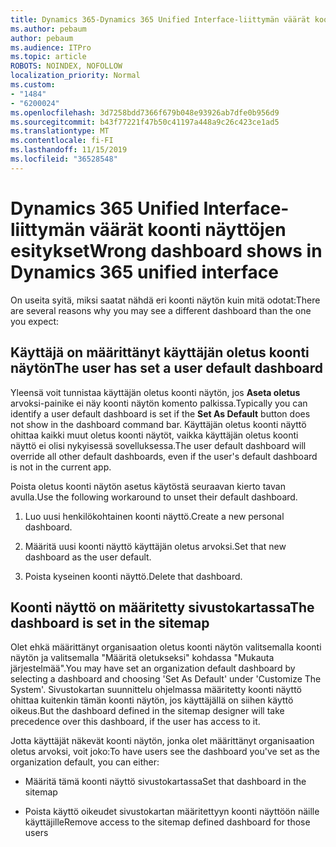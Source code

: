 ```yaml
---
title: Dynamics 365-Dynamics 365 Unified Interface-liittymän väärät koonti näyttöjen esitykset
ms.author: pebaum
author: pebaum
ms.audience: ITPro
ms.topic: article
ROBOTS: NOINDEX, NOFOLLOW
localization_priority: Normal
ms.custom:
- "1484"
- "6200024"
ms.openlocfilehash: 3d7258bdd7366f679b048e93926ab7dfe0b956d9
ms.sourcegitcommit: b43f77221f47b50c41197a448a9c26c423ce1ad5
ms.translationtype: MT
ms.contentlocale: fi-FI
ms.lasthandoff: 11/15/2019
ms.locfileid: "36528548"
---
```

# <a name="wrong-dashboard-shows-in-dynamics-365-unified-interface"></a><span data-ttu-id="b53f6-102">Dynamics 365 Unified Interface-liittymän väärät koonti näyttöjen esitykset</span><span class="sxs-lookup"><span data-stu-id="b53f6-102">Wrong dashboard shows in Dynamics 365 unified interface</span></span>

<span data-ttu-id="b53f6-103">On useita syitä, miksi saatat nähdä eri koonti näytön kuin mitä odotat:</span><span class="sxs-lookup"><span data-stu-id="b53f6-103">There are several reasons why you may see a different dashboard than the one you expect:</span></span>

## <a name="the-user-has-set-a-user-default-dashboard"></a><span data-ttu-id="b53f6-104">Käyttäjä on määrittänyt käyttäjän oletus koonti näytön</span><span class="sxs-lookup"><span data-stu-id="b53f6-104">The user has set a user default dashboard</span></span> 

<span data-ttu-id="b53f6-105">Yleensä voit tunnistaa käyttäjän oletus koonti näytön, jos **Aseta oletus** arvoksi-painike ei näy koonti näytön komento palkissa.</span><span class="sxs-lookup"><span data-stu-id="b53f6-105">Typically you can identify a user default dashboard is set if the **Set As Default** button does not show in the dashboard command bar.</span></span> <span data-ttu-id="b53f6-106">Käyttäjän oletus koonti näyttö ohittaa kaikki muut oletus koonti näytöt, vaikka käyttäjän oletus koonti näyttö ei olisi nykyisessä sovelluksessa.</span><span class="sxs-lookup"><span data-stu-id="b53f6-106">The user default dashboard will override all other default dashboards, even if the user's default dashboard is not in the current app.</span></span>

<span data-ttu-id="b53f6-107">Poista oletus koonti näytön asetus käytöstä seuraavan kierto tavan avulla.</span><span class="sxs-lookup"><span data-stu-id="b53f6-107">Use the following workaround to unset their default dashboard.</span></span>

1. <span data-ttu-id="b53f6-108">Luo uusi henkilökohtainen koonti näyttö.</span><span class="sxs-lookup"><span data-stu-id="b53f6-108">Create a new personal dashboard.</span></span>

2. <span data-ttu-id="b53f6-109">Määritä uusi koonti näyttö käyttäjän oletus arvoksi.</span><span class="sxs-lookup"><span data-stu-id="b53f6-109">Set that new dashboard as the user default.</span></span>

3. <span data-ttu-id="b53f6-110">Poista kyseinen koonti näyttö.</span><span class="sxs-lookup"><span data-stu-id="b53f6-110">Delete that dashboard.</span></span>

## <a name="the-dashboard-is-set-in-the-sitemap"></a><span data-ttu-id="b53f6-111">Koonti näyttö on määritetty sivustokartassa</span><span class="sxs-lookup"><span data-stu-id="b53f6-111">The dashboard is set in the sitemap</span></span>

<span data-ttu-id="b53f6-112">Olet ehkä määrittänyt organisaation oletus koonti näytön valitsemalla koonti näytön ja valitsemalla "Määritä oletukseksi" kohdassa "Mukauta järjestelmää".</span><span class="sxs-lookup"><span data-stu-id="b53f6-112">You may have set an organization default dashboard by selecting a dashboard and choosing 'Set As Default' under 'Customize The System'.</span></span> <span data-ttu-id="b53f6-113">Sivustokartan suunnittelu ohjelmassa määritetty koonti näyttö ohittaa kuitenkin tämän koonti näytön, jos käyttäjällä on siihen käyttö oikeus.</span><span class="sxs-lookup"><span data-stu-id="b53f6-113">But the dashboard defined in the sitemap designer will take precedence over this dashboard, if the user has access to it.</span></span>

<span data-ttu-id="b53f6-114">Jotta käyttäjät näkevät koonti näytön, jonka olet määrittänyt organisaation oletus arvoksi, voit joko:</span><span class="sxs-lookup"><span data-stu-id="b53f6-114">To have users see the dashboard you've set as the organization default, you can either:</span></span>

* <span data-ttu-id="b53f6-115">Määritä tämä koonti näyttö sivustokartassa</span><span class="sxs-lookup"><span data-stu-id="b53f6-115">Set that dashboard in the sitemap</span></span>

* <span data-ttu-id="b53f6-116">Poista käyttö oikeudet sivustokartan määritettyyn koonti näyttöön näille käyttäjille</span><span class="sxs-lookup"><span data-stu-id="b53f6-116">Remove access to the sitemap defined dashboard for those users</span></span>
